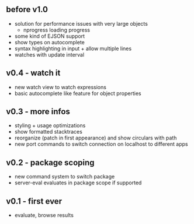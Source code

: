 ## before v1.0

- solution for performance issues with very large objects
  + nprogress loading progress
- some kind of EJSON support
- show types on autocomplete
- syntax highlighting in input + allow multiple lines
- watches with update interval

## v0.4 - watch it

- new watch view to watch expressions
- basic autocomplete like feature for object properties

## v0.3 - more infos

- styling + usage optimizations
- show formatted stacktraces
- reorganize (patch in first appearance) and show circulars with path
- new port commands to switch connection on localhost to different apps

## v0.2 - package scoping

- new command system to switch package
- server-eval evaluates in package scope if supported

## v0.1 - first ever

- evaluate, browse results